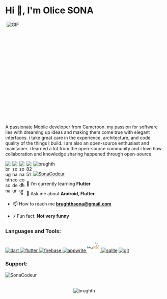 <h1 align="left">Hi 👋, I'm Olice SONA</h1>

<img align="right" alt="GIF" src="https://raw.githubusercontent.com/abhisheknaiidu/abhisheknaiidu/master/code.gif" width="500" height="320" style="max-width: 100%;">

<p> A passionate Mobile developer from Cameroon. my passion for software lies with dreaming up ideas and making them come true with elegant interfaces. i take great care in the experience, architecture, and code quality of the things I build. i am also an open-source enthusiast and maintainer. i learned a lot from the open-source community and i love how collaboration and knowledge sharing happened through open-source.</p>

<p align="left">
<a href="https://twitter.com/brughthsona" target="blank"><img align="left" src="https://raw.githubusercontent.com/rahuldkjain/github-profile-readme-generator/master/src/images/icons/Social/twitter.svg" alt="brughthsona"  width="22px" style="max-width: 100%;" /></a>
  
<a href="https://linkedin.com/in/sonacodeur" target="blank"><img align="left" src="https://raw.githubusercontent.com/rahuldkjain/github-profile-readme-generator/master/src/images/icons/Social/linked-in-alt.svg" alt="sonacodeur" width="22px" style="max-width: 100%;" /></a>
  
<a href="https://fb.com/sonacodeur" target="blank"><img align="left" src="https://raw.githubusercontent.com/rahuldkjain/github-profile-readme-generator/master/src/images/icons/Social/facebook.svg" alt="sonacodeur" width="22px" style="max-width: 100%;" /></a>
  
<a href="https://discord.gg/8251" target="blank"><img align="left" src="https://raw.githubusercontent.com/rahuldkjain/github-profile-readme-generator/master/src/images/icons/Social/discord.svg" alt="8251" width="22px" style="max-width: 100%;" /></a>
  
  <img src="https://komarev.com/ghpvc/?username=brughth&label=Profile%20views&color=0e75b6&style=flat" alt="brughth" />
</p>


<!-- <p align="left"> <a href="https://github.com/ryo-ma/github-profile-trophy"><img src="https://github-profile-trophy.vercel.app/?username=brughth" alt="brughth" /></a> </p> -->

<p align="left"> <a href="https://twitter.com/sonacodeur" target="blank"><img src="https://img.shields.io/twitter/follow/sonacodeur?logo=twitter&style=for-the-badge" alt="SonaCodeur" /></a> </p>

- 🌱 I’m currently learning **Flutter**

- 💬 Ask me about **Android, Flutter**

- 📫 How to reach me **brughthsona@gmail.com**

- ⚡ Fun fact: **Not very funny**


<h3 align="left">Languages and Tools:</h3>
<p align="left">
  <a href="https://dart.dev" target="_blank" rel="noreferrer"> <img src="https://www.vectorlogo.zone/logos/dartlang/dartlang-icon.svg" alt="dart" width="40" height="40"/> </a> 
  <a href="https://flutter.dev" target="_blank" rel="noreferrer"> <img src="https://www.vectorlogo.zone/logos/flutterio/flutterio-icon.svg" alt="flutter" width="40" height="40"/> </a> 
   <a href="https://firebase.google.com/" target="_blank" rel="noreferrer"> <img src="https://www.vectorlogo.zone/logos/firebase/firebase-icon.svg" alt="firebase" width="40" height="40"/> </a> 
  <a href="https://appwrite.io" target="_blank" rel="noreferrer"> <img src="https://www.vectorlogo.zone/logos/appwriteio/appwriteio-icon.svg" alt="appwrite" width="40" height="40"/> </a> 
  <a href="https://www.mysql.com/" target="_blank" rel="noreferrer"> <img src="https://raw.githubusercontent.com/devicons/devicon/master/icons/mysql/mysql-original-wordmark.svg" alt="mysql" width="40" height="40"/> </a> 
  <a href="https://www.sqlite.org/" target="_blank" rel="noreferrer"> <img src="https://www.vectorlogo.zone/logos/sqlite/sqlite-icon.svg" alt="sqlite" width="40" height="40"/></a>
  <a href="https://git-scm.com/" target="_blank" rel="noreferrer"> <img src="https://www.vectorlogo.zone/logos/git-scm/git-scm-icon.svg" alt="git" width="40" height="40"/> </a> 
   </p>

<h3 align="left">Support:</h3>
<p><a href="https://www.buymeacoffee.com/SonaCodeur"> <img align="left" src="https://cdn.buymeacoffee.com/buttons/v2/default-yellow.png" height="50" width="210" alt="SonaCodeur" /></a></p><br><br>

<!-- <p><img align="left" src="https://github-readme-stats.vercel.app/api/top-langs?username=brughth&show_icons=true&locale=en&layout=compact" alt="brughth" /></p> -->

<p>&nbsp;<img align="center" src="https://github-readme-stats.vercel.app/api?username=brughth&show_icons=true&locale=en" alt="brughth" /></p>

<!-- <p><img align="center" src="https://github-readme-streak-stats.herokuapp.com/?user=brughth&" alt="brughth" /></p> -->
